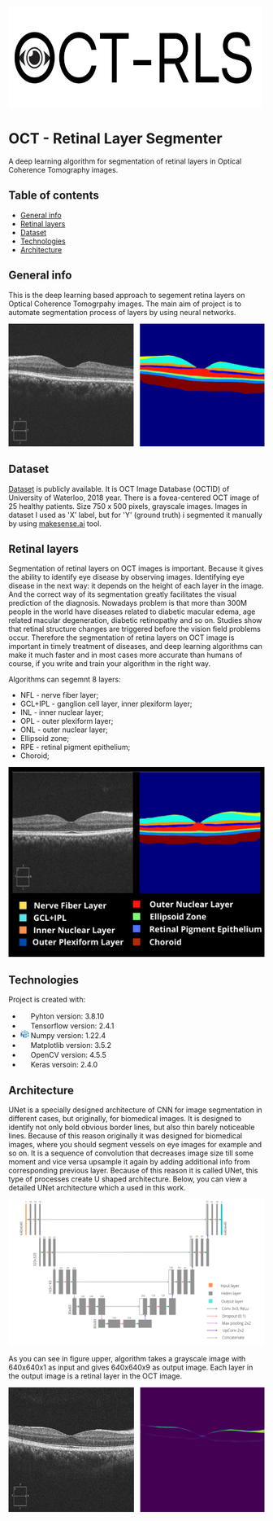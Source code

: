 <!-- ![]( | width=100)
 -->
<img src="/for_readme/OCT.png" width=500 height=200 >

# OCT - Retinal Layer Segmenter
A deep learning algorithm for segmentation of retinal layers in Optical Coherence Tomography images.

## Table of contents
* [General info](#general-info)
* [Retinal layers](#retinal-layers)
* [Dataset](#dataset)
* [Technologies](#technologies)
* [Architecture](#architecture)
<!-- * [Setup](#setup)
 -->
## General info
This is the deep learning based approach to segement retina layers on Optical Coherence Tomogrpahy images. The main aim of project is to automate segmentation process of layers by using neural networks. 

![Alt text](/for_readme/ezgif.com-gif-maker.gif "Optional title")

## Dataset

[Dataset](<https://dataverse.scholarsportal.info/dataset.xhtml?persistentId=doi:10.5683/SP/WLW4ZT> "Optional title") is publicly available. It is OCT Image Database (OCTID) of
University of Waterloo, 2018 year. There is a fovea-centered OCT image of 25
healthy patients. Size 750 x 500 pixels, grayscale images. Images in dataset I used as 'X' label, but for 'Y' (ground truth) i segmented it manually by using [makesense.ai](<https://www.makesense.ai/>) tool.

## Retinal layers
  Segmentation of retinal layers on OCT images is important. Because it gives the ability to identify eye disease by observing images. Identifying eye disease in the next way: it depends on the height of each layer in the image. And the correct way of its segmentation greatly facilitates the visual prediction of the diagnosis. Nowadays problem is that more than 300M people in the world have diseases related to diabetic macular edema, age related macular degeneration, diabetic retinopathy and so on. Studies show that retinal structure changes are triggered before the vision field problems occur. Therefore the segmentation of retina layers on OCT image is important in timely treatment of diseases, and deep learning algorithms can make it much faster and in most cases more accurate than humans of course, if you write and train your algorithm in the right way. 

 Algorithms can segemnt 8 layers:
- NFL - nerve fiber layer;
- GCL+IPL - ganglion cell layer, inner plexiform layer;
- INL - inner nuclear layer;
- OPL - outer plexiform layer;
- ONL - outer nuclear layer;
- Ellipsoid zone; 
- RPE - retinal pigment epithelium;
- Choroid; 

![](/for_readme/layers.png)
	
## Technologies
Project is created with:

* <img src="https://brandslogos.com/wp-content/uploads/images/large/python-logo.png" width=16 height=16> Pyhton version: 3.8.10
* <img src="https://avatars.githubusercontent.com/u/15658638?s=280&v=4" width=16 height=16> Tensorflow version: 2.4.1
* <img src="/for_readme/pngwing.com.png" width=16 height=16> Numpy version: 1.22.4
* <img src="https://upload.wikimedia.org/wikipedia/commons/thumb/8/84/Matplotlib_icon.svg/1200px-Matplotlib_icon.svg.png" width=16 height=16> Matplotlib version: 3.5.2
* <img src="https://upload.wikimedia.org/wikipedia/commons/thumb/5/53/OpenCV_Logo_with_text.png/487px-OpenCV_Logo_with_text.png" width=16 height=16> OpenCV version: 4.5.5
* <img src="https://upload.wikimedia.org/wikipedia/commons/thumb/a/ae/Keras_logo.svg/1200px-Keras_logo.svg.png" width=16 height=16> Keras versoin: 2.4.0


## Architecture
 
UNet is a specially designed architecture of CNN for image segmentation in different cases, but originally, for biomedical images. It is designed to identify not only bold obvious border lines, but also thin barely noticeable lines. Because of this reason originally it was designed for biomedical images, where you should segment vessels on eye images for example and so on. It is a sequence of convolution that decreases image size till some moment and vice versa upsample it again by adding additional info from corresponding previous layer. Because of this reason it is called UNet, this type of processes create U shaped architecture. Below, you can view a detailed UNet architecture which a used in this work.


<img src="/for_readme/256.png">

As you can see in figure upper, algorithm takes a grayscale image with 640x640x1 as input and gives 640x640x9 as output image. Each layer in the output image is a retinal layer in the OCT image.

<img src="/for_readme/layers_1by1.gif">

